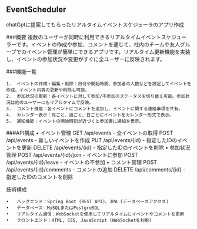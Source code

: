 ## EventScheduler
chatGptに提案してもらったリアルタイムイベントスケジューラのアプリ作成

###概要
複数のユーザーが同時に利用できるリアルタイムイベントスケジューラーです。イベントの作成や参加、コメントを通じて、社内のチームや友人グループでのイベント管理が簡単にできるアプリです。リアルタイム更新機能を実装し、イベントの参加状況や変更がすぐに全ユーザーに反映されます。

###機能一覧

	1.	イベントの作成・編集・削除：日付や開始時間、参加者の人数などを設定してイベントを作成。イベント内容の更新や削除も可能。
	2.	参加状況の更新：各イベントに対して参加/不参加のステータスを切り替え可能。参加状況は他のユーザーにもリアルタイムで反映。
	3.	コメント機能：各イベントにコメントを追加し、イベントに関する連絡事項を共有。
	4.	カレンダー表示：月ごと、週ごと、日ごとにイベントをカレンダー形式で表示。
	5.	通知機能：イベントの開始時刻が近づくと参加者に通知を表示。

 ###API構成
 	•	イベント管理
        GET /api/events - 全イベントの取得
	POST /api/events - 新しいイベントを作成
	PUT /api/events/{id} - 指定したIDのイベントを更新
	DELETE /api/events/{id} - 指定したIDのイベントを削除
	•	参加状況管理
	POST /api/events/{id}/join - イベントに参加
	POST /api/events/{id}/leave - イベントの不参加
	•	コメント管理
	POST /api/events/{id}/comments - コメントの追加
	DELETE /api/comments/{id} - 指定したIDのコメントを削除

 技術構成

	•	バックエンド：Spring Boot (REST API)、JPA (データベースアクセス)
	•	データベース：MySQLまたはPostgreSQL
	•	リアルタイム通信：WebSocketを使用してリアルタイムにイベントやコメントを更新
	•	フロントエンド：HTML, CSS, JavaScript (WebSocketを利用)
